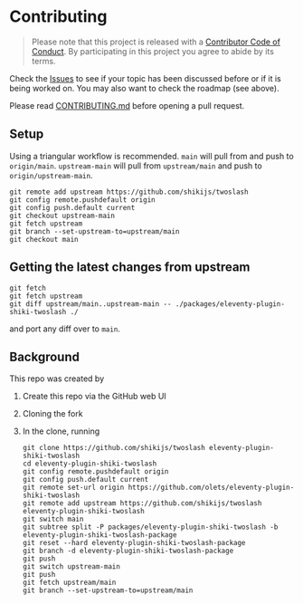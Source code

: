 # Contributing

> Please note that this project is released with a [Contributor Code of Conduct](CODE_OF_CONDUCT.md). By participating in this project you agree to abide by its terms.

Check the [Issues](ttps://github.com/olets/eleventy-plugin-shiki-twoslash/issues) to see if your topic has been discussed before or if it is being worked on. You may also want to check the roadmap (see above).

Please read [CONTRIBUTING.md](CONTRIBUTING.md) before opening a pull request.

## Setup

Using a triangular workflow is recommended. `main` will pull from and push to `origin/main`. `upstream-main` will pull from `upstream/main` and push to `origin/upstream-main`.

```shell
git remote add upstream https://github.com/shikijs/twoslash
git config remote.pushdefault origin
git config push.default current
git checkout upstream-main
git fetch upstream
git branch --set-upstream-to=upstream/main
git checkout main
```

## Getting the latest changes from upstream

```
git fetch
git fetch upstream
git diff upstream/main..upstream-main -- ./packages/eleventy-plugin-shiki-twoslash ./
```

and port any diff over to `main`.

## Background

This repo was created by

1. Create this repo via the GitHub web UI
1. Cloning the fork
1. In the clone, running

    ```shell
    git clone https://github.com/shikijs/twoslash eleventy-plugin-shiki-twoslash
    cd eleventy-plugin-shiki-twoslash
    git config remote.pushdefault origin
    git config push.default current
    git remote set-url origin https://github.com/olets/eleventy-plugin-shiki-twoslash
    git remote add upstream https://github.com/shikijs/twoslash eleventy-plugin-shiki-twoslash
    git switch main
    git subtree split -P packages/eleventy-plugin-shiki-twoslash -b eleventy-plugin-shiki-twoslash-package
    git reset --hard eleventy-plugin-shiki-twoslash-package
    git branch -d eleventy-plugin-shiki-twoslash-package
    git push
    git switch upstream-main
    git push
    git fetch upstream/main
    git branch --set-upstream-to=upstream/main
    ```
